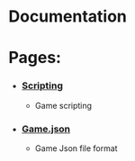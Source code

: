 # Documentation

# Pages:
- ### [Scripting](/docs/scripting.md)
  - Game scripting
- ### [Game.json](/docs/gameJson.md)
  - Game Json file format
